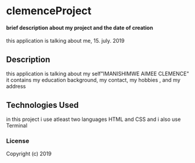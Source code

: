 # clemenceProject

#### brief description about my project and the date of creation
this application is talking about me, 15. july. 2019

## Description
this application is talking about my self"IMANISHIMWE AIMEE CLEMENCE" it contains my education background, my contact, my hobbies , and my address
## Technologies Used
in this project i use atleast two languages HTML and CSS
and i also use Terminal

### License

Copyright (c) 2019 
